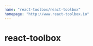 ```yaml
---
name: "react-toolbox/react-toolbox"
homepage: "http://www.react-toolbox.io"
---
```

# react-toolbox
